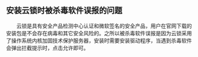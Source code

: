 ## 安装云锁时被杀毒软件误报的问题

&emsp;&emsp;云锁是具有安全产品检测中心认证和微软签名的安全产品，用户在官网下载的安装包是不会存在病毒和其它安全风险的。之所以被杀毒软件误报是因为云锁采用了操作系统内核加固技术保护服务器，安装时需要安装驱动程序，当遇到杀毒软件会弹出拦截提示时，点击允许即可。